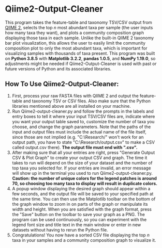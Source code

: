 # Qiime2-Output-Cleaner
This program takes the feature-table and taxonomy TSV/CSV output from [QIIME 2](https://qiime2.org/), selects the top *n* most abundant taxa per sample (the user inputs how many taxa they want), and plots a community composition graph displaying those taxa in each sample. Unlike the built-in QIIME 2 taxonomy bar plot visualization, this allows the user to easily limit the community composition plot to only the most abundant taxa, which is important for visualizing samples with thousands of taxa present. This program was built on **Python 3.8.5** with **Matplotlib 3.2.2**, **pandas 1.0.5**, and **NumPy 1.19.0**, so adjustments might be needed if Qiime2-Output-Cleaner is used with past or future versions of Python and its associated libraries.

## How To Use Qiime2-Output-Cleaner:
1. First, process your raw FASTA files with QIIME 2 and output the feature-table and taxonomy TSV or CSV files. Also make sure that the Python libraries mentioned above are all installed on your machine.
2. Run Qiime2-output-cleaner.py and follow the prompts in the labels and entry boxes to tell it where your input TSV/CSV files are, indicate where you want your output table saved to, customize the number of taxa you choose, and change the graph parameters. Note that the paths of the input and output files must include the actual name of the file itself, since those are not implied (e.g. "C:\Research/" won't work for an output path, you have to state "C:\Research/output.csv" to make a CSV called output.csv there). **The output file must end with ".csv".**
3. After making sure that all your entries are right, press "Generate Output CSV & Plot Graph" to create your output CSV and graph. The time it takes to run will depend on the size of your dataset and the number of top taxa you selected for. If your entries are invalid, an error message will show up in the terminal you used to run Qiime2-output-cleaner.py. **Caution: the number of unique colors for the legend patches is around 70, so choosing too many taxa to display will result in duplicate colors.**
4. A popup window displaying the desired graph should appear within a few seconds, and the output file will be saved to your specified path at the same time. You can then use the Matplotlib toolbar on the bottom of the graph window to zoom in on parts of the graph or manipulate its width and height. When you are satisfied with the graph format, press the "Save" button on the toolbar to save your graph as a PNG. The program can be used continuously, so you can experiment with the legend font size and title text in the main window or enter in new datasets without having to rerun the Python file.
5. Congratulations! You now have a sorted CSV file displaying the top *n* taxa in your samples and a community composition graph to visualize it.
